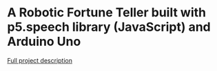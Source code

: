 # A Robotic Fortune Teller built with p5.speech library (JavaScript) and Arduino Uno
[Full project description](https://medium.com/elena-glazkova/robotic-fortune-teller-built-with-p5-speech-library-javascript-and-arduino-uno-d641ee99650c)

